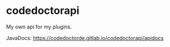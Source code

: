# codedoctorapi

My own api for my plugins.

JavaDocs: <https://codedoctorde.gitlab.io/codedoctorapi/apidocs>